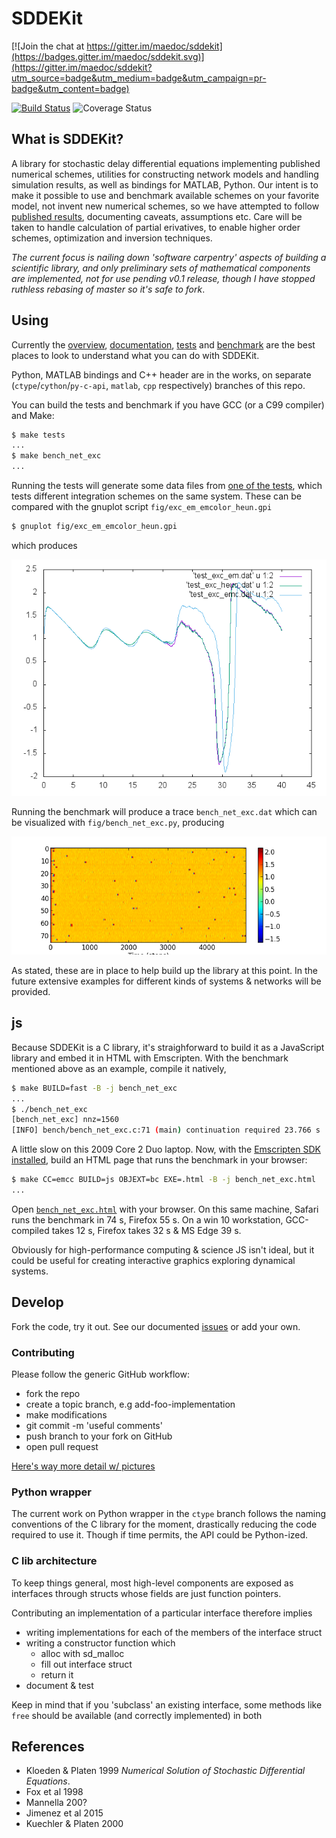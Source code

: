 # SDDEKit 

[![Join the chat at https://gitter.im/maedoc/sddekit](https://badges.gitter.im/maedoc/sddekit.svg)](https://gitter.im/maedoc/sddekit?utm_source=badge&utm_medium=badge&utm_campaign=pr-badge&utm_content=badge)

[![Build Status](https://travis-ci.org/maedoc/sddekit.svg?branch=master)](https://travis-ci.org/maedoc/sddekit)
![Coverage Status](https://coveralls.io/repos/github/maedoc/sddekit/badge.svg?branch=master)

## What is SDDEKit?

A library for stochastic delay differential equations implementing published
numerical schemes, utilities for constructing network models and handling
simulation results, as well as bindings for MATLAB, Python.  Our intent is
to make it possible to use and benchmark available schemes on your favorite
model, not invent new numerical schemes, so we have attempted to follow
[published results](#references), documenting caveats, assumptions etc. Care will be taken to
handle calculation of partial erivatives, to enable higher order schemes,
optimization and inversion techniques.

*The current focus is nailing down 'software carpentry' aspects of building a scientific library, and only preliminary sets of mathematical components are implemented, not for use pending v0.1 release, though I have stopped ruthless rebasing of master so it's safe to fork*.

## Using

Currently the [overview](https://github.com/maedoc/sddekit/wiki/High-level-overview),
[documentation](https://maedoc.github.io/sddekit),
[tests](tests) and [benchmark](bench/bench_net_exc.c) are the best places 
to look to understand what you can do with SDDEKit.

Python, MATLAB bindings and C++ header are in the works, on separate 
(`ctype`/`cython`/`py-c-api`, `matlab`, `cpp` respectively) branches of
this repo.

You can build the tests and benchmark if you have GCC (or a C99 compiler) and Make:

```bash
$ make tests
...
$ make bench_net_exc 
...
```

Running the tests will generate some data files from [one of the tests](test/test_exc.c), which
tests different integration schemes on the same system. These can be compared with
the gnuplot script `fig/exc_em_emcolor_heun.gpi`

```bash
$ gnuplot fig/exc_em_emcolor_heun.gpi
```

which produces 

![this](fig/exc_em_emcolor_heun.png)

Running the benchmark will produce a trace `bench_net_exc.dat` which can be visualized
with `fig/bench_net_exc.py`, producing

![this](fig/bench_net_exc.png)

As stated, these are in place to help build up the library at this point. In the
future extensive examples for different kinds of systems & networks will be provided.

## js

Because SDDEKit is a C library, it's straighforward to build it as a JavaScript
library and embed it in HTML with Emscripten. With the benchmark mentioned above
as an example, compile it natively,

```bash
$ make BUILD=fast -B -j bench_net_exc
...
$ ./bench_net_exc
[bench_net_exc] nnz=1560
[INFO] bench/bench_net_exc.c:71 (main) continuation required 23.766 s
```

A little slow on this 2009 Core 2 Duo laptop. Now, with 
the [Emscripten SDK installed](http://kripken.github.io/emscripten-site/docs/getting_started/downloads.html),
build an HTML page that runs the benchmark in your browser:

```bash
$ make CC=emcc BUILD=js OBJEXT=bc EXE=.html -B -j bench_net_exc.html
...
```

Open [`bench_net_exc.html`](http://rawgit.com/maedoc/sddekit/js-bench-html/bench_net_exc.html)
 with your browser. On this same machine, Safari
runs the benchmark in 74 s, Firefox 55 s. On a win 10 workstation,
GCC-compiled takes 12 s, Firefox takes 32 s & MS Edge 39 s.

Obviously for high-performance computing & science JS isn't ideal, but it could
be useful for creating interactive graphics exploring dynamical systems.

## Develop

Fork the code, try it out. See our documented [issues](issues) or
add your own.

### Contributing

Please follow the generic GitHub workflow:

- fork the repo
- create a topic branch, e.g add-foo-implementation
- make modifications
- git commit -m 'useful comments'
- push branch to your fork on GitHub
- open pull request

[Here's way more detail w/ pictures](https://guides.github.com/introduction/flow/index.html)

### Python wrapper

The current work on Python wrapper in the `ctype` branch follows the naming conventions
of the C library for the moment, drastically reducing the code required to use it. Though
if time permits, the API could be Python-ized.

### C lib architecture

To keep things general, most high-level components are exposed as interfaces through
structs whose fields are just function pointers.

Contributing an implementation of a particular interface therefore implies

- writing implementations for each of the members of the interface struct
- writing a constructor function which
  - alloc with sd_malloc
  - fill out interface struct
  - return it
- document & test

Keep in mind that if you 'subclass' an existing interface, some methods like
`free` should be available (and correctly implemented) in both

## References

- Kloeden & Platen 1999 *Numerical Solution of Stochastic Differential Equations*.
- Fox et al 1998
- Mannella 200?
- Jimenez et al 2015
- Kuechler & Platen 2000
